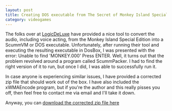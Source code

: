 ```yaml
---
layout: post
title: Creating DOS executable from The Secret of Monkey Island Special Edition
category: videogames
---
```


The folks over at [LogicDeLuxe](http://www.gratissaugen.de/ultimatetalkies/)
have provided a nice tool to convert the audio, including voice acting, from
the Monkey Island Special Edition into a ScummVM or DOS executable.
Unfortunately, after running their tool and executing the resulting executable
in DosBox, I was presented with the error: Unable to find 'MONKEY.000' Press
ENTER. Well, it turns out that the problem revolved around a program called
ScummPacker. I had to find the right version of it to run, but once I did, I was
able to successfully run it.

In case anyone is experiencing similar issues, I have provided a corrected zip
file that should work out of the box. I have also included the xWMAEncode
program, but if you're the author and this really pisses you off, then feel free
to contact me via email and I'll take it down.

Anyway, you can [download the corrected zip file here](/public/files/MI1_Ultimate_Talkie_Edition_1.03.zip)
